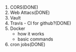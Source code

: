 1. CORS(DONE)
2. Web Attacs(DONE)
3. Vault
4. Travis - CI for github?(DONE)
5. Docker
    - how it works 
    - basic commands
6. cron jobs(DONE)
